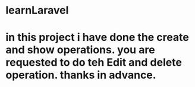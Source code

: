 ﻿# learnLaravel
# in this project i have done the create and show operations. you are requested to do teh Edit and delete operation. thanks in advance.
